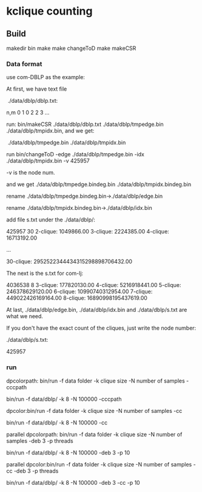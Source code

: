 # kclique counting

## Build

makedir bin
make
make changeToD
make makeCSR

### Data format

use com-DBLP as the example:

At first, we have text file 

​	./data/dblp/dblp.txt:

n,m
0 1
0 2
2 3
...



run: bin/makeCSR ./data/dblp/dblp.txt ./data/dblp/tmpedge.bin ./data/dblp/tmpidx.bin, and we get:

​	./data/dblp/tmpedge.bin ./data/dblp/tmpidx.bin

run bin/changeToD -edge ./data/dblp/tmpedge.bin  -idx ./data/dblp/tmpidx.bin -v 425957

-v is the node num.

and we get ./data/dblp/tmpedge.bindeg.bin ./data/dblp/tmpidx.bindeg.bin

rename ./data/dblp/tmpedge.bindeg.bin->./data/dblp/edge.bin

rename ./data/dblp/tmpidx.bindeg.bin->./data/dblp/idx.bin

add file s.txt under the ./data/dblp/:

425957
30
2-clique: 1049866.00
3-clique: 2224385.00
4-clique: 16713192.00

...  

30-clique: 2952522344434315298898706432.00

The next is the s.txt for com-lj:

4036538
8
3-clique: 177820130.00
4-clique: 5216918441.00
5-clique: 246378629120.00
6-clique: 10990740312954.00
7-clique: 449022426169164.00
8-clique: 16890998195437619.00

At last,  ./data/dblp/edge.bin, ./data/dblp/idx.bin and ./data/dblp/s.txt are what we need.



If you don't have the exact count of the cliques, just write the node number:

./data/dblp/s.txt:

425957



### run

dpcolorpath: bin/run -f data folder -k clique size -N number of samples -cccpath

bin/run -f data/dblp/ -k 8 -N 100000 -cccpath




dpcolor:bin/run -f data folder -k clique size -N number of samples -cc

bin/run -f data/dblp/ -k 8 -N 100000 -cc



parallel dpcolorpath: bin/run -f data folder -k clique size -N number of samples -deb 3 -p threads

bin/run -f data/dblp/ -k 8 -N 100000 -deb 3 -p 10



parallel dpcolor:bin/run -f data folder -k clique size -N number of samples -cc -deb 3 -p threads

bin/run -f data/dblp/ -k 8 -N 100000 -deb 3 -cc -p 10

